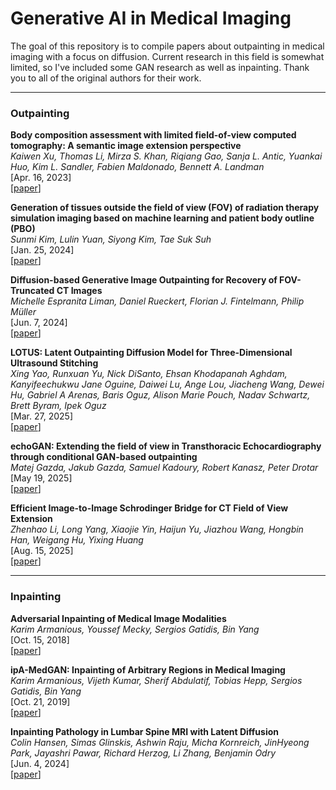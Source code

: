 # Generative AI in Medical Imaging
The goal of this repository is to compile papers about outpainting in medical imaging with a focus on diffusion. Current research in this field is somewhat limited, so I've included some GAN research as well as inpainting. Thank you to all of the original authors for their work.

----------------------------------------------------------------------------------

 ### Outpainting
**Body composition assessment with limited field-of-view computed tomography: A semantic image extension perspective** \
*Kaiwen Xu, Thomas Li, Mirza S. Khan, Riqiang Gao, Sanja L. Antic, Yuankai Huo, Kim L. Sandler, Fabien Maldonado, Bennett A. Landman* \
[Apr. 16, 2023] \
[[paper](https://www.sciencedirect.com/science/article/abs/pii/S1361841523001123?via%3Dihub)]

**Generation of tissues outside the field of view (FOV) of radiation therapy simulation imaging based on machine learning and patient body outline (PBO)** \
*Sunmi Kim, Lulin Yuan, Siyong Kim, Tae Suk Suh* \
[Jan. 25, 2024] \
[[paper](https://ro-journal.biomedcentral.com/articles/10.1186/s13014-023-02384-4)]

**Diffusion-based Generative Image Outpainting for Recovery of FOV-Truncated CT Images** \
*Michelle Espranita Liman, Daniel Rueckert, Florian J. Fintelmann, Philip Müller* \
[Jun. 7, 2024] \
[[paper](https://arxiv.org/abs/2406.04769)]

**LOTUS: Latent Outpainting Diffusion Model for Three-Dimensional Ultrasound Stitching** \
*Xing Yao, Runxuan Yu, Nick DiSanto, Ehsan Khodapanah Aghdam, Kanyifeechukwu Jane Oguine, Daiwei Lu, Ange Lou, Jiacheng Wang, Dewei Hu, Gabriel A Arenas, Baris Oguz, Alison Marie Pouch, Nadav Schwartz, Brett Byram, Ipek Oguz* \
[Mar. 27, 2025] \
[[paper](https://openreview.net/forum?id=EyaeQLYCZP)]

**echoGAN: Extending the field of view in Transthoracic Echocardiography through conditional GAN-based outpainting** \
*Matej Gazda, Jakub Gazda, Samuel Kadoury, Robert Kanasz, Peter Drotar* \
[May 19, 2025] \
[[paper](https://www.sciencedirect.com/science/article/pii/S016926072500286X)]

**Efficient Image-to-Image Schrodinger Bridge for CT Field of View Extension** \
*Zhenhao Li, Long Yang, Xiaojie Yin, Haijun Yu, Jiazhou Wang, Hongbin Han, Weigang Hu, Yixing Huang* \
[Aug. 15, 2025] \
[[paper](https://arxiv.org/abs/2508.11211)]

----------------------------------------------------------------------------------

### Inpainting
**Adversarial Inpainting of Medical Image Modalities** \
*Karim Armanious, Youssef Mecky, Sergios Gatidis, Bin Yang* \
[Oct. 15, 2018] \
[[paper](https://ieeexplore.ieee.org/abstract/document/8682677)]

**ipA-MedGAN: Inpainting of Arbitrary Regions in Medical Imaging** \
*Karim Armanious, Vijeth Kumar, Sherif Abdulatif, Tobias Hepp, Sergios Gatidis, Bin Yang* \
[Oct. 21, 2019] \
[[paper](https://ieeexplore.ieee.org/abstract/document/9191207)]

**Inpainting Pathology in Lumbar Spine MRI with Latent Diffusion** \
*Colin Hansen, Simas Glinskis, Ashwin Raju, Micha Kornreich, JinHyeong Park, Jayashri Pawar, Richard Herzog, Li Zhang, Benjamin Odry* \
[Jun. 4, 2024] \
[[paper](https://arxiv.org/abs/2406.02477)]
